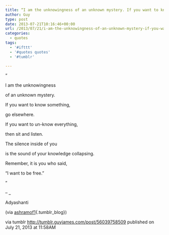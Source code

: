 ```yaml
---
title: “I am the unknowingness of an unknown mystery. If you want to know something, go elsewhere. If you…”
author: Guy
type: post
date: 2013-07-21T10:16:46+00:00
url: /2013/07/21/i-am-the-unknowingness-of-an-unknown-mystery-if-you-want-to-know-something-go-elsewhere-if-you/
categories:
  - quotes
tags:
  - '#ifttt'
  - '#quotes quotes'
  - '#tumblr'

---
```

“

I am the unknowingness
  
of an unknown mystery.
  
If you want to know something,
  
go elsewhere.
  
If you want to un-know everything,
  
then sit and listen.

The silence inside of you
  
is the sound of your knowledge collapsing.
  
Remember, it is you who said,
  
“I want to be free.&#8221;

”

&#8211; _</p> 

Adyashanti

(via [ashramof1][1]{.tumblr_blog})

</em>

via tumblr http://tumblr.guyjames.com/post/56039758509 published on July 21, 2013 at 11:58AM

 [1]: http://ashramof1.tumblr.com/